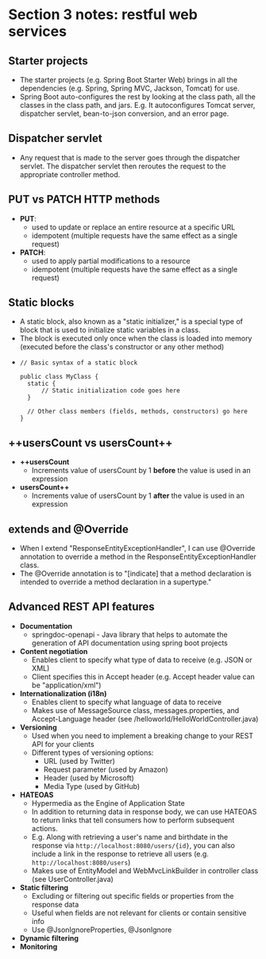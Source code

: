 # Section 3 notes: restful web services

## Starter projects
- The starter projects (e.g. Spring Boot Starter Web) brings in all the dependencies (e.g. Spring, Spring MVC, Jackson, Tomcat) for use.
- Spring Boot auto-configures the rest by looking at the class path, all the classes in the class path, and jars. E.g. It autoconfigures Tomcat server, dispatcher servlet, bean-to-json conversion, and an error page.

## Dispatcher servlet
- Any request that is made to the server goes through the dispatcher servlet. The dispatcher servlet then reroutes the
request to the appropriate controller method.

## PUT vs PATCH HTTP methods
- **PUT**: 
  - used to update or replace an entire resource at a specific URL
  - idempotent (multiple requests have the same effect as a single request)
- **PATCH**:
  - used to apply partial modifications to a resource
  - idempotent (multiple requests have the same effect as a single request)

## Static blocks
- A static block, also known as a "static initializer," is a special type of block that is used to initialize static variables in a class.
- The block is executed only once when the class is loaded into memory (executed before the class's constructor or any other method)
- ```
  // Basic syntax of a static block
  
  public class MyClass {
    static {
        // Static initialization code goes here
    }

    // Other class members (fields, methods, constructors) go here
  }
  ```

## ++usersCount vs usersCount++
- **++usersCount**
  - Increments value of usersCount by 1 __before__ the value is used in an expression
- **usersCount++**
  - Increments value of usersCount by 1 __after__ the value is used in an expression

## extends and @Override
- When I extend "ResponseEntityExceptionHandler", I can use @Override annotation to override a method in the ResponseEntityExceptionHandler class.
- The @Override annotation is to "[indicate] that a method declaration is intended to override a method declaration in a supertype."

## Advanced REST API features
- **Documentation**
  - springdoc-openapi - Java library that helps to automate the generation of API documentation using spring boot projects
- **Content negotiation**
  - Enables client to specify what type of data to receive (e.g. JSON or XML)
  - Client specifies this in Accept header (e.g. Accept header value can be "application/xml")
- **Internationalization (i18n)**
  - Enables client to specify what language of data to receive
  - Makes use of MessageSource class, messages.properties, and Accept-Language header (see /helloworld/HelloWorldController.java)
- **Versioning**
  - Used when you need to implement a breaking change to your REST API for your clients
  - Different types of versioning options:
    - URL (used by Twitter)
    - Request parameter (used by Amazon)
    - Header (used by Microsoft)
    - Media Type (used by GitHub)
- **HATEOAS**
  - Hypermedia as the Engine of Application State
  - In addition to returning data in response body, we can use HATEOAS to return links that tell consumers how to perform subsequent actions.
  - E.g. Along with retrieving a user's name and birthdate in the response via `http://localhost:8080/users/{id}`, you can also include a link in the response to retrieve all users (e.g. `http://localhost:8080/users`)
  - Makes use of EntityModel and WebMvcLinkBuilder in controller class (see UserController.java)
- **Static filtering**
  - Excluding or filtering out specific fields or properties from the response data
  - Useful when fields are not relevant for clients or contain sensitive info
  - Use @JsonIgnoreProperties, @JsonIgnore
- **Dynamic filtering**
- **Monitoring**